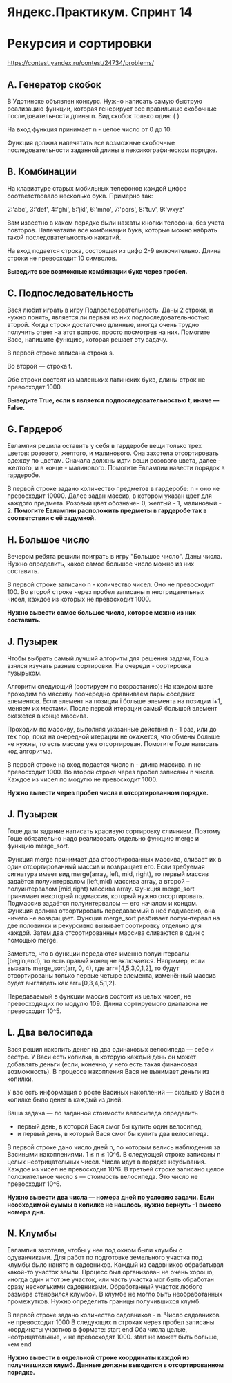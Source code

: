 # **Яндекс.Практикум. Спринт 14**

# Рекурсия и сортировки
https://contest.yandex.ru/contest/24734/problems/

## A. Генератор скобок
В Удотинске объявлен конкурс. Нужно написать самую быструю реализацию функции, 
которая генерирует все правильные скобочные последовательности длины n.
Вид скобок только один: ( )

На вход функция принимает n - целое число от 0 до 10.

Функция должна напечатать все возможные скобочные последовательности заданной 
длины в лексикографическом порядке.

## B. Комбинации
На клавиатуре старых мобильных телефонов каждой цифре соответствовало несколько букв. Примерно так:

2:'abc',
3:'def',
4:'ghi',
5:'jkl',
6:'mno',
7:'pqrs',
8:'tuv',
9:'wxyz'

Вам известно в каком порядке были нажаты кнопки телефона, без учета повторов. Напечатайте все комбинации букв, которые можно набрать такой последовательностью нажатий.

На вход подается строка, состоящая из цифр 2-9 включительно. Длина строки не превосходит 10 символов.

**Выведите все возможные комбинации букв через пробел.**

## C. Подпоследовательность
Вася любит играть в игру Подпоследовательность. 
Даны 2 строки, и нужно понять, является ли первая из них 
подпоследовательностью второй. Когда строки достаточно длинные, 
иногда очень трудно получить ответ на этот вопрос, просто посмотрев на них. 
Помогите Васе, напишите функцию, которая решает эту задачу.

В первой строке записана строка s.

Во второй — строка t.

Обе строки состоят из маленьких латинских букв, длины строк не превосходят 1000.

**Выведите True, если s является подпоследовательностью t, иначе — False.**

## G. Гардероб
Евлампия решила оставить у себя в гардеробе вещи только трех цветов: 
розового, желтого, и малинового. Она захотела отсортировать одежду по цветам. 
Сначала должны идти вещи розового цвета, далее - желтого, 
и в конце - малинового. Помогите Евлампии навести порядок в гардеробе.

В первой строке задано количество предметов в гардеробе: 
n - оно не превосходит 10000. Далее задан массив, в котором указан цвет 
для каждого предмета. Розовый цвет обозначен 0, желтый - 1, малиновый - 2. 
**Помогите Евлампии расположить предметы в гардеробе так в соответствии 
с её задумкой.**

## H. Большое число
Вечером ребята решили поиграть в игру "Большое число".
Даны числа. Нужно определить, какое самое большое число можно из них составить.

В первой строке записано n - количество чисел. Оно не превосходит 100.
Во второй строке через пробел записаны n неотрицательных чисел, каждое 
из которых не превосходит 1000.

**Нужно вывести самое большое число, которое можно из них составить.**

## J. Пузырек
Чтобы выбрать самый лучший алгоритм для решения задачи, 
Гоша взялся изучать разные сортировки. На очереди - сортировка пузырьком.

Алгоритм следующий (сортируем по возрастанию):
На каждом шаге проходим по массиву поочередно сравниваем пары соседних 
элементов. Если элемент на позиции i больше элемента на позиции i+1, 
меняем их местами. После первой итерации самый большой элемент окажется 
в конце массива.

Проходим по массиву, выполняя указанные действия n - 1 раз, или до тех пор, 
пока на очередной итерации не окажется, что обмены больше не нужны, 
то есть массив уже отсортирован.
Помогите Гоше написать код алгоритма.

В первой строке на вход подается число n - длина массива. 
n не превосходит 1000. Во второй строке через пробел записаны n чисел. 
Каждое из чисел по модулю не превосходит 1000.

**Нужно вывести через пробел числа в отсортированном порядке.**

## J. Пузырек
Гоше дали задание написать красивую сортировку слиянием. Поэтому Гоше обязательно надо реализовать отдельно функцию merge и функцию merge_sort.

Функция merge принимает два отсортированных массива, сливает их в один отсортированный массив и возвращает его. Если требуемая сигнатура имеет вид merge(array, left, mid, right), то первый массив задаётся полуинтервалом [left,mid) массива array, а второй – полуинтервалом [mid,right) массива array.
Функция merge_sort принимает некоторый подмассив, который нужно отсортировать. Подмассив задаётся полуинтервалом — его началом и концом. Функция должна отсортировать передаваемый в неё подмассив, она ничего не возвращает.
Функция merge_sort разбивает полуинтервал на две половинки и рекурсивно вызывает сортировку отдельно для каждой. Затем два отсортированных массива сливаются в один с помощью merge.

Заметьте, что в функции передаются именно полуинтервалы [begin,end), то есть правый конец не включается. Например, если вызвать merge_sort(arr, 0, 4), где arr=[4,5,3,0,1,2], то будут отсортированы только первые четыре элемента, изменённый массив будет выглядеть как arr=[0,3,4,5,1,2].

Передаваемый в функции массив состоит из целых чисел, не превосходящих по модулю 109. Длина сортируемого диапазона не превосходит 10^5. 

## L. Два велосипеда
Вася решил накопить денег на два одинаковых велосипеда — себе и сестре. У Васи есть копилка, в которую каждый день он может добавлять деньги (если, конечно, у него есть такая финансовая возможность). В процессе накопления Вася не вынимает деньги из копилки.

У вас есть информация о росте Васиных накоплений — сколько у Васи в копилке было денег в каждый из дней.

Ваша задача — по заданной стоимости велосипеда определить

- первый день, в которой Вася смог бы купить один велосипед,
- и первый день, в который Вася смог бы купить два велосипеда.



В первой строке дано число дней n, по которым велись наблюдения за Васиными накоплениями. 1 ≤ n ≤ 10^6.
В следующей строке записаны n целых неотрицательных чисел. Числа идут в порядке неубывания. Каждое из чисел не превосходит 10^6.
В третьей строке записано целое положительное число s — стоимость велосипеда. Это число не превосходит 10^6.


**Нужно вывести два числа — номера дней по условию задачи. Если необходимой суммы в копилке не нашлось, нужно вернуть -1 вместо номера дня.**

## N. Клумбы
Евлампия захотела, чтобы у нее под окном были клумбы с одуванчиками. 
Для работ по подготовке земельного участка под клумбы было нанято n садовников.
Каждый из садовников обрабатывал какой-то участок земли. 
Процесс был организован не очень хорошо, иногда один и тот же участок, 
или часть участка мог быть обработан сразу несколькими садовниками. 
Обработанный участок любого размера становился клумбой. 
В клумбе не могло быть необработанных промежутков.
Нужно определить границы получившихся клумб.

В первой строке задано количество садовников - n. 
Число садовников не превосходит 1000 В следующих n строках через пробел 
записаны координаты участков в формате:
start end Оба числа целые, неотрицательные, и не превосходят 1000. 
start не может быть больше, чем end

**Нужно вывести в отдельной строке координаты каждой из получившихся клумб.
Данные должны выводится в отсортированном порядке.**
